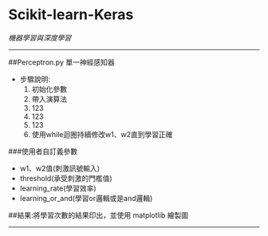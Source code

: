 # Scikit-learn-Keras
*機器學習與深度學習*
* * *
##Perceptron.py
單一神經感知器
* 步驟說明:
  1. 初始化參數
  2. 帶入演算法
  3. 123
  4. 123
  5. 123
  6. 使用while迴圈持續修改w1、w2直到學習正確

###使用者自訂義參數
* w1、w2值(刺激訊號輸入)
* threshold(承受刺激的門檻值)
* learning_rate(學習效率)
* learning_or_and(學習or邏輯或是and邏輯)

##結果:將學習次數的結果印出，並使用 matplotlib 繪製圖
* * *
